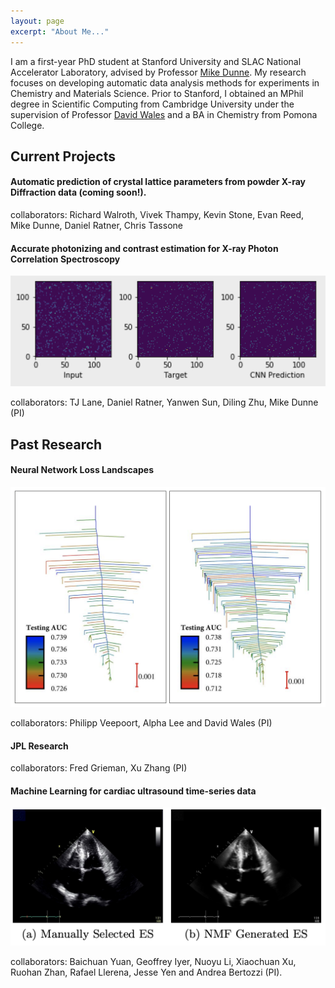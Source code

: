 ```yaml
---
layout: page
excerpt: "About Me..."
---
```


I am a first-year PhD student at Stanford University and SLAC National Accelerator Laboratory, advised by Professor [Mike Dunne](https://profiles.stanford.edu/Mike-dunne). My research focuses on developing automatic data analysis methods for experiments in Chemistry and Materials Science. Prior to Stanford, I obtained an MPhil degree in Scientific Computing from Cambridge University under the supervision of Professor [David Wales](https://en.wikipedia.org/wiki/David_J._Wales) and a BA in Chemistry from Pomona College. 

## Current Projects

#### Automatic prediction of crystal lattice parameters from powder X-ray Diffraction data (coming soon!). 

collaborators: Richard Walroth, Vivek Thampy, Kevin Stone, Evan Reed, Mike Dunne, Daniel Ratner, Chris Tassone

#### Accurate photonizing and contrast estimation for X-ray Photon Correlation Spectroscopy 

<img src="images/LCLS_CNN.png" width="750"/>

collaborators: TJ Lane, Daniel Ratner, Yanwen Sun, Diling Zhu, Mike Dunne (PI)

## Past Research 

#### Neural Network Loss Landscapes 

<img src="images/disconnectivityGraphs.png" width="750"/>

collaborators: Philipp Veepoort, Alpha Lee and David Wales (PI)
   
#### JPL Research 

collaborators: Fred Grieman, Xu Zhang (PI)  

#### Machine Learning for cardiac ultrasound time-series data 

<img src="images/CardiacUltrasound.png" width="750"/>

collaborators: Baichuan Yuan, Geoffrey Iyer, Nuoyu Li, Xiaochuan Xu, Ruohan Zhan, Rafael Llerena, Jesse Yen and Andrea  Bertozzi (PI).




